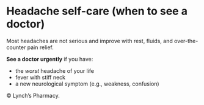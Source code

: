 # Headache self-care (when to see a doctor)

Most headaches are not serious and improve with rest, fluids, and over-the-counter pain relief.

**See a doctor urgently** if you have:
- the *worst* headache of your life
- fever with stiff neck
- a new neurological symptom (e.g., weakness, confusion)

© Lynch’s Pharmacy.

